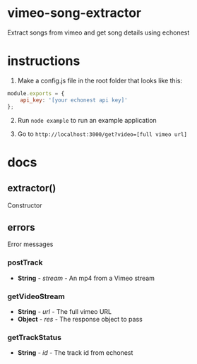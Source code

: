 vimeo-song-extractor
====================

Extract songs from vimeo and get song details using echonest


instructions
===================

1. Make a config.js file in the root folder that looks like this:

```javascript
module.exports = {
    api_key: '[your echonest api key]'
};
```

2. Run ```node example``` to run an example application

3. Go to ```http://localhost:3000/get?video=[full vimeo url]```


docs
====================

## extractor()

Constructor

## errors

Error messages

### postTrack

* **String** - *stream* - An mp4 from a Vimeo stream

### getVideoStream

* **String** -  *url* - The full vimeo URL
* **Object** -  *res* - The response object to pass

### getTrackStatus

* **String** - *id* - The track id from echonest